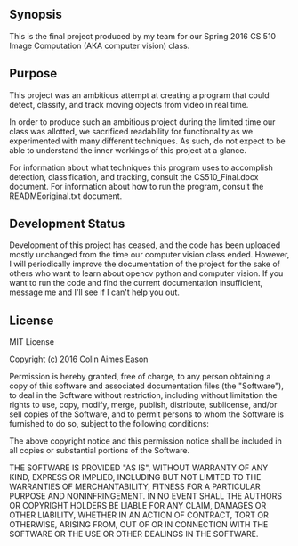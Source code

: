 ## Synopsis

This is the final project produced by my team for our Spring 2016 CS 510 Image Computation (AKA computer vision) class. 

## Purpose

This project was an ambitious attempt at creating a program that could detect, classify, and track moving objects from video in real time. 

In order to produce such an ambitious project during the limited time our class was allotted, we sacrificed readability for functionality as we experimented with many different techniques. As such, do not expect to be able to understand the inner workings of this project at a glance. 

For information about what techniques this program uses to accomplish detection, classification, and tracking, consult the CS510_Final.docx document. For information about how to run the program, consult the READMEoriginal.txt document.

## Development Status

Development of this project has ceased, and the code has been uploaded mostly unchanged from the time our computer vision class ended. However, I will periodically improve the documentation of the project for the sake of others who want to learn about opencv python and computer vision. If you want to run the code and find the current documentation insufficient, message me and I'll see if I can't help you out.

## License

MIT License

Copyright (c) 2016 Colin Aimes Eason

Permission is hereby granted, free of charge, to any person obtaining a copy
of this software and associated documentation files (the "Software"), to deal
in the Software without restriction, including without limitation the rights
to use, copy, modify, merge, publish, distribute, sublicense, and/or sell
copies of the Software, and to permit persons to whom the Software is
furnished to do so, subject to the following conditions:

The above copyright notice and this permission notice shall be included in all
copies or substantial portions of the Software.

THE SOFTWARE IS PROVIDED "AS IS", WITHOUT WARRANTY OF ANY KIND, EXPRESS OR
IMPLIED, INCLUDING BUT NOT LIMITED TO THE WARRANTIES OF MERCHANTABILITY,
FITNESS FOR A PARTICULAR PURPOSE AND NONINFRINGEMENT. IN NO EVENT SHALL THE
AUTHORS OR COPYRIGHT HOLDERS BE LIABLE FOR ANY CLAIM, DAMAGES OR OTHER
LIABILITY, WHETHER IN AN ACTION OF CONTRACT, TORT OR OTHERWISE, ARISING FROM,
OUT OF OR IN CONNECTION WITH THE SOFTWARE OR THE USE OR OTHER DEALINGS IN THE
SOFTWARE.
